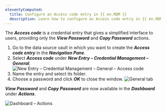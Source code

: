 ```yaml
---
eleventyComputed:
  title: Configure an Access code entry in {{ en.RDM }}
  description: Learn how to configure an Access code entry in {{ en.RDM }}.
---
```


The ***Access code*** is a credential entry that gives a simplified interface to users, providing only the ***View Password*** and ***Copy Password*** actions.

1. Go to the data source vault in which you want to create the ***Access code entry*** in the ***Navigation Pane***.  
1. Select ***Access code*** under ***New Entry – Credential Management – General***.  
![New Entry – Credential Management – General – Access code](https://webdevolutions.blob.core.windows.net/docs/en/kb/KB6024.png)  
2. Name the entry and select its folder.
1. Choose a password and click ***OK*** to close the window.
![General tab](https://webdevolutions.blob.core.windows.net/docs/en/kb/KB6022.png) 

***View Password*** and ***Copy Password*** are now available in the ***Dashboard*** under ***Actions***.

![Dashboard – Actions](https://webdevolutions.blob.core.windows.net/docs/en/kb/KB6025.png)  